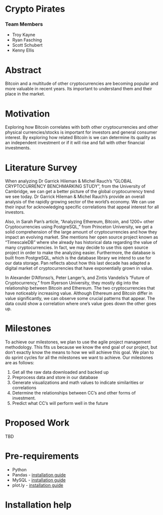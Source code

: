 <h1>Crypto Pirates</h1>
<h3>Team Members</h3>
<ul>
  <li>Troy Kayne</li>
  <li>Ryan Fasching</li>
  <li>Scott Schubert</li>
  <li>Kenny Ellis</li>
</ul>

<h1>Abstract</h1>
<p>Bitcoin and a multitude of other cryptocurrencies are becoming popular and more valuable in recent years.  Its important to understand them and their place in the market.
</p>

<h1>Motivation</h1>
<p>Exploring how Bitcoin correlates with both other cryptocurrencies and other physical currencies/stocks is important for investors and general consumer interest.  By exploring how related Bitcoin is we can determine its quality as an independent investment or if it will rise and fall with other financial investments.
</p>

<h1>Literature Survey</h1>
<p>When analyzing Dr Garrick Hileman & Michel Rauch’s “GLOBAL CRYPTOCURRENCY
BENCHMARKING STUDY”, from the University of Cambridge, we can get a better picture of the global cryptocurrency trend we see today. Dr Garrick Hileman & Michel Rauch’s provide an overall analysis of the rapidly growing sector of the world’s economy. We can use their input for acknowledging specific correlations that appeal interest for all investors.
</p>
<p>Also, in Sarah Pan’s article, “Analyzing Ethereum, Bitcoin, and 1200+ other Cryptocurrencies using PostgreSQL,” from Princeton University, we get a solid comprehension of the large amount of cryptocurrencies and how they impact an evolving market. She mentions her open source project known as “TimescaleDB” where she already has historical data regarding the value of many cryptocurrencies.  In fact, we may decide to use this open source project in order to make the analyzing easier. Furthermore, the database is built from PostgreSQL, which is the database library we intend to use for our data storage. Pan reflects about how this last decade has adapted a digital market of cryptocurrencies that have exponentially grown in value.</p>
<p>In Alexander D’Alfonso’s, Peter Langer’s, and Zintis Vandelis’s “Future of Cryptocurrency,” from Ryerson University, they mostly dig into the relationship between Bitcoin and Ethereum. The two cryptocurrencies that have noticeably increasing value. Although Ethereum and Bitcoin differ in value significantly, we can observe some crucial patterns that appear.  The data could show a correlation where one’s value goes down the other goes up.</p>

<h1>Milestones</h1>
<p>To achieve our milestones, we plan to use the agile project management methodology. This fits us because we know the end goal of our project, but don’t exactly know the means to how we will achieve this goal. We plan to do sprint cycles for all the milestones we want to achieve. Our milestones are as follows:</p>
<ol>
  <li>Get all the raw data downloaded and backed up</li>
  <li>Preprocess data and store in our database</li>
  <li>Generate visualizations and math values to indicate similarities or correlations</li>
  <li>Determine the relationships between CC’s and other forms of investment.</li>
  <li>Predict what CC’s will perform well in the future</li>
</ol>

<h1>Proposed Work</h1>
<p>TBD</p>

<h1>Pre-requirements</h1>
<ul>
  <li>Python</li>
  <li>Pandas - <a href="https://pandas.pydata.org/pandas-docs/stable/install.html">installation guide</a></li>
  <li>MySQL - <a href="https://dev.mysql.com/doc/refman/5.7/en/installing.html">installation guide</a></li>
  <li>plot.ly - <a href="https://plot.ly/python/getting-started/">installation guide</a></li>
</ul>

<h1>Installation help</h1>
